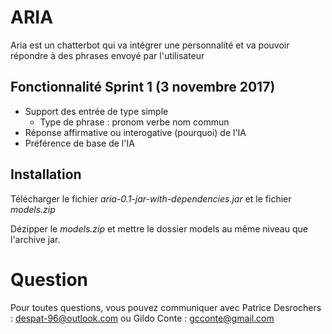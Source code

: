 # ARIA

Aria est un chatterbot qui va intégrer une personnalité et va pouvoir répondre à des phrases envoyé par l'utilisateur

## Fonctionnalité Sprint 1 (3 novembre 2017)

- Support des entrée de type simple
  - Type de phrase : pronom verbe nom commun
- Réponse affirmative ou interogative (pourquoi) de l'IA
- Préférence de base de l'IA

## Installation

Télécharger le fichier *aria-0.1-jar-with-dependencies.jar* et le fichier *models.zip*

Dézipper le *models.zip* et mettre le dossier models au même niveau que l'archive jar.

# Question

Pour toutes questions, vous pouvez communiquer avec Patrice Desrochers : despat-96@outlook.com ou Gildo Conte : gcconte@gmail.com 

